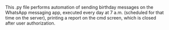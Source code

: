 This .py file performs automation of sending birthday messages on the WhatsApp messaging app, executed every day at 7 a.m. (scheduled for that time on the server), printing a report on the cmd screen, which is closed after user authorization.
